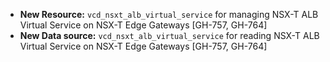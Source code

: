 * **New Resource:** `vcd_nsxt_alb_virtual_service` for managing NSX-T ALB Virtual Service on NSX-T Edge Gateways
  [GH-757, GH-764]
* **New Data source:** `vcd_nsxt_alb_virtual_service` for reading NSX-T ALB Virtual Service on NSX-T Edge Gateways
  [GH-757, GH-764]
